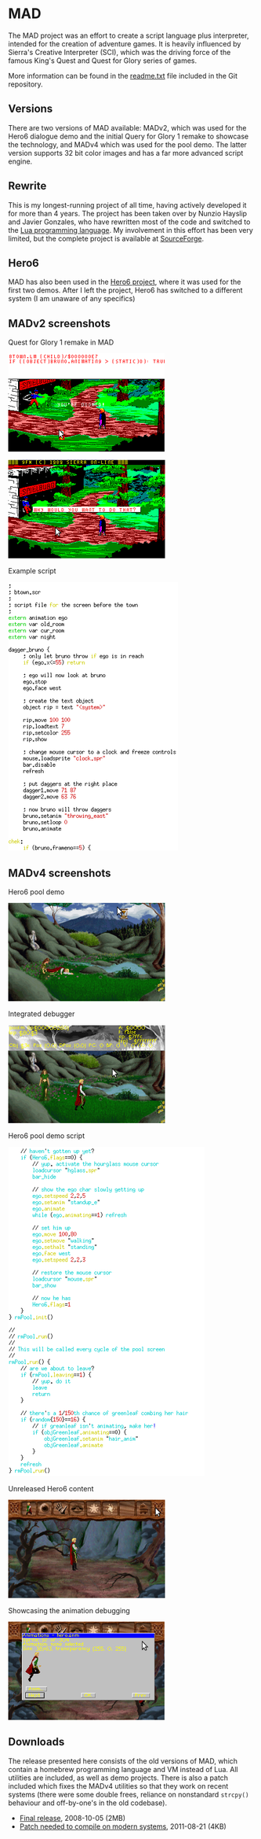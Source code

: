# MAD

The MAD project was an effort to create a script language plus interpreter, intended for the creation of adventure games. It is heavily influenced by Sierra's Creative Interpreter (SCI), which was the driving force of the famous King's Quest and Quest for Glory series of games.

More information can be found in the [readme.txt](readme.txt) file included in the Git repository.

## Versions

There are two versions of MAD available: MADv2, which was used for the Hero6 dialogue demo and the initial Query for Glory 1 remake to showcase the technology, and MADv4 which was used for the pool demo. The latter version supports 32 bit color images and has a far more advanced script engine.

## Rewrite

This is my longest-running project of all time, having actively developed it for more than 4 years. The project has been taken over by Nunzio Hayslip and Javier Gonzales, who have rewritten most of the code and switched to the [Lua programming language](https://www.lua.org). My involvement in this effort has been very limited, but the complete project is available at [SourceForge](http://mad-project.sourceforge.net).

## Hero6

MAD has also been used in the [Hero6 project](http:/www.hero6.com), where it was used for the first two demos. After I left the project, Hero6 has switched to a different system (I am unaware of any specifics)

## MADv2 screenshots

Quest for Glory 1 remake in MAD

![QfG1 remake](images/mad-v2-qfg1remake.png)

![Integrated debugger](images/mad-v2-debugger.png)

Example script

![Example script](images/mad-v2-script.png)

## MADv4 screenshots

Hero6 pool demo

![Hero6 pool demo](images/mad-v4-h6pool.png)

Integrated debugger

![Hero6 demo debugger](images/mad-v4-debugger.png)

Hero6 pool demo script

![Pool demo script](images/mad-v4-script.png)

Unreleased Hero6 content

![Unreleased Hero6 content](images/mad-v4-h6unreleased.png)

Showcasing the animation debugging

![Animation debugging](images/mad-v4-animdebug.png)

## Downloads

The release presented here consists of the old versions of MAD, which contain a homebrew programming language and VM instead of Lua. All utilities are included, as well as demo projects. There is also a patch included which fixes the MADv4 utilities so that they work on recent systems (there were some double frees, reliance on nonstandard `strcpy()` behaviour and off-by-one's in the old codebase).

  * [Final release](releases/mad-20081005.tar.bz2), 2008-10-05 (2MB)
  * [Patch needed to compile on modern systems](releases/mad-20110821.diff), 2011-08-21 (4KB)
